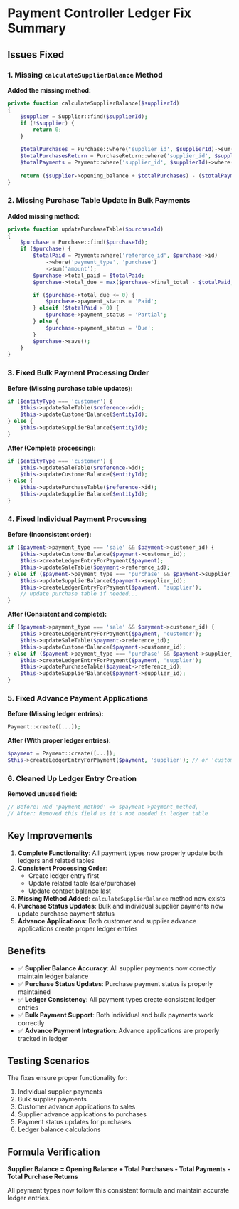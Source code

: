 # Payment Controller Ledger Fix Summary

## Issues Fixed

### 1. **Missing `calculateSupplierBalance` Method**

**Added the missing method:**
```php
private function calculateSupplierBalance($supplierId)
{
    $supplier = Supplier::find($supplierId);
    if (!$supplier) {
        return 0;
    }

    $totalPurchases = Purchase::where('supplier_id', $supplierId)->sum('final_total');
    $totalPurchasesReturn = PurchaseReturn::where('supplier_id', $supplierId)->sum('return_total');
    $totalPayments = Payment::where('supplier_id', $supplierId)->where('payment_type', 'purchase')->sum('amount');
    
    return ($supplier->opening_balance + $totalPurchases) - ($totalPayments + $totalPurchasesReturn);
}
```

### 2. **Missing Purchase Table Update in Bulk Payments**

**Added missing method:**
```php
private function updatePurchaseTable($purchaseId)
{
    $purchase = Purchase::find($purchaseId);
    if ($purchase) {
        $totalPaid = Payment::where('reference_id', $purchase->id)
            ->where('payment_type', 'purchase')
            ->sum('amount');
        $purchase->total_paid = $totalPaid;
        $purchase->total_due = max($purchase->final_total - $totalPaid, 0);

        if ($purchase->total_due <= 0) {
            $purchase->payment_status = 'Paid';
        } elseif ($totalPaid > 0) {
            $purchase->payment_status = 'Partial';
        } else {
            $purchase->payment_status = 'Due';
        }
        $purchase->save();
    }
}
```

### 3. **Fixed Bulk Payment Processing Order**

**Before (Missing purchase table updates):**
```php
if ($entityType === 'customer') {
    $this->updateSaleTable($reference->id);
    $this->updateCustomerBalance($entityId);
} else {
    $this->updateSupplierBalance($entityId);
}
```

**After (Complete processing):**
```php
if ($entityType === 'customer') {
    $this->updateSaleTable($reference->id);
    $this->updateCustomerBalance($entityId);
} else {
    $this->updatePurchaseTable($reference->id);
    $this->updateSupplierBalance($entityId);
}
```

### 4. **Fixed Individual Payment Processing**

**Before (Inconsistent order):**
```php
if ($payment->payment_type === 'sale' && $payment->customer_id) {
    $this->updateCustomerBalance($payment->customer_id);
    $this->createLedgerEntryForPayment($payment);
    $this->updateSaleTable($payment->reference_id);
} else if ($payment->payment_type === 'purchase' && $payment->supplier_id) {
    $this->updateSupplierBalance($payment->supplier_id);
    $this->createLedgerEntryForPayment($payment, 'supplier');
    // update purchase table if needed...
}
```

**After (Consistent and complete):**
```php
if ($payment->payment_type === 'sale' && $payment->customer_id) {
    $this->createLedgerEntryForPayment($payment, 'customer');
    $this->updateSaleTable($payment->reference_id);
    $this->updateCustomerBalance($payment->customer_id);
} else if ($payment->payment_type === 'purchase' && $payment->supplier_id) {
    $this->createLedgerEntryForPayment($payment, 'supplier');
    $this->updatePurchaseTable($payment->reference_id);
    $this->updateSupplierBalance($payment->supplier_id);
}
```

### 5. **Fixed Advance Payment Applications**

**Before (Missing ledger entries):**
```php
Payment::create([...]);
```

**After (With proper ledger entries):**
```php
$payment = Payment::create([...]);
$this->createLedgerEntryForPayment($payment, 'supplier'); // or 'customer'
```

### 6. **Cleaned Up Ledger Entry Creation**

**Removed unused field:**
```php
// Before: Had 'payment_method' => $payment->payment_method,
// After: Removed this field as it's not needed in ledger table
```

## Key Improvements

1. **Complete Functionality**: All payment types now properly update both ledgers and related tables
2. **Consistent Processing Order**: 
   - Create ledger entry first
   - Update related table (sale/purchase)
   - Update contact balance last
3. **Missing Method Added**: `calculateSupplierBalance` method now exists
4. **Purchase Status Updates**: Bulk and individual supplier payments now update purchase payment status
5. **Advance Applications**: Both customer and supplier advance applications create proper ledger entries

## Benefits

- ✅ **Supplier Balance Accuracy**: All supplier payments now correctly maintain ledger balance
- ✅ **Purchase Status Updates**: Purchase payment status is properly maintained
- ✅ **Ledger Consistency**: All payment types create consistent ledger entries
- ✅ **Bulk Payment Support**: Both individual and bulk payments work correctly
- ✅ **Advance Payment Integration**: Advance applications are properly tracked in ledger

## Testing Scenarios

The fixes ensure proper functionality for:
1. Individual supplier payments
2. Bulk supplier payments
3. Customer advance applications to sales
4. Supplier advance applications to purchases
5. Payment status updates for purchases
6. Ledger balance calculations

## Formula Verification

**Supplier Balance = Opening Balance + Total Purchases - Total Payments - Total Purchase Returns**

All payment types now follow this consistent formula and maintain accurate ledger entries.
